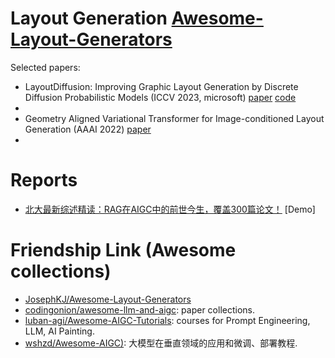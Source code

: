 
# Layout Generation [Awesome-Layout-Generators](https://github.com/JosephKJ/Awesome-Layout-Generators)

Selected papers:

- LayoutDiffusion: Improving Graphic Layout Generation by Discrete Diffusion Probabilistic Models (ICCV 2023, microsoft) [paper](https://arxiv.org/abs/2303.11589) [code](https://github.com/microsoft/LayoutGeneration)
- 
- Geometry Aligned Variational Transformer for Image-conditioned Layout Generation (AAAI 2022) [paper]()
- 

# Reports

- [北大最新综述精读：RAG在AIGC中的前世今生，覆盖300篇论文！](https://mp.weixin.qq.com/s/FKv9glaGZD0qbLmB2zg6bg) [Demo]


# Friendship Link (Awesome collections)

- [JosephKJ/Awesome-Layout-Generators](https://github.com/JosephKJ/Awesome-Layout-Generators)
- [codingonion/awesome-llm-and-aigc](https://github.com/codingonion/awesome-llm-and-aigc): paper collections.
- [luban-agi/Awesome-AIGC-Tutorials](https://github.com/luban-agi/Awesome-AIGC-Tutorials): courses for Prompt Engineering, LLM, AI Painting.
- [wshzd/Awesome-AIGC)](https://github.com/wshzd/Awesome-AIGC): 大模型在垂直领域的应用和微调、部署教程.
